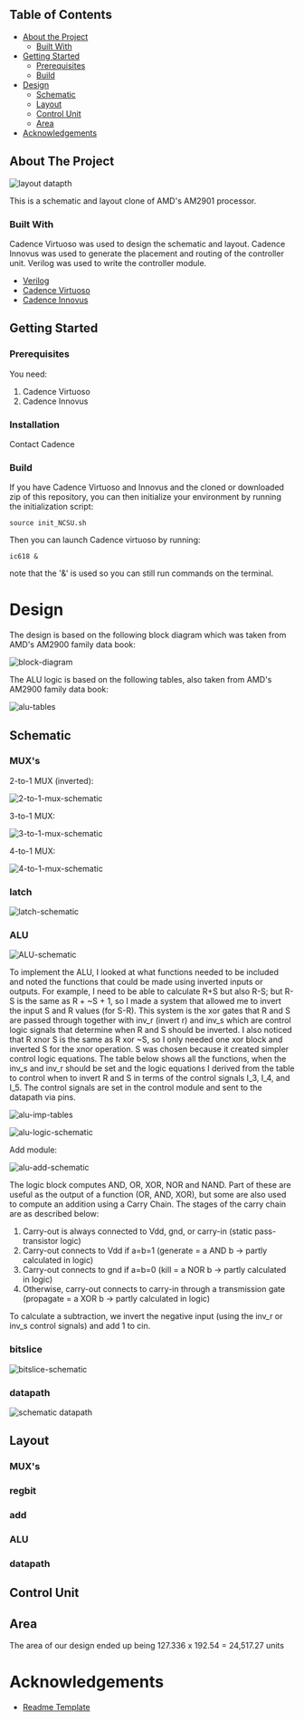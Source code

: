 <!-- TABLE OF CONTENTS -->
## Table of Contents

* [About the Project](#about-the-project)
  * [Built With](#built-with)
* [Getting Started](#getting-started)
  * [Prerequisites](#prerequisites)
  * [Build](#installation)
* [Design](#design)
  * [Schematic](#schematic)
  * [Layout](#layout)
  * [Control Unit](#control-unit)
  * [Area](#area)
* [Acknowledgements](#acknowledgements)



<!-- ABOUT THE PROJECT -->
## About The Project

![layout datapth](am2901-layout.png)

This is a schematic and layout clone of AMD's AM2901 processor. 


### Built With

Cadence Virtuoso was used to design the schematic and layout. Cadence Innovus was used to generate the placement and routing of the controller unit. Verilog was used to write the controller module.

* [Verilog](https://ieeexplore.ieee.org/document/1620780)
* [Cadence Virtuoso](https://www.cadence.com/en_US/home/tools/custom-ic-analog-rf-design/layout-design/virtuoso-layout-suite.html)
* [Cadence Innovus](https://www.cadence.com/en_US/home/training/all-courses/86141.html)

<!-- GETTING STARTED -->
## Getting Started

### Prerequisites

You need:

1. Cadence Virtuoso
2. Cadence Innovus

### Installation

Contact Cadence

### Build

If you have Cadence Virtuoso and Innovus and the cloned or downloaded zip of this repository, you can then initialize your environment by running the initialization script:

```
source init_NCSU.sh
```

Then you can launch Cadence virtuoso by running:

```
ic618 &
```

note that the '&' is used so you can still run commands on the terminal.

# Design

The design is based on the following block diagram which was taken from AMD's AM2900 family data book:

![block-diagram](block-diagram.png)

The ALU logic is based on the following tables, also taken from AMD's AM2900 family data book:

![alu-tables](alu-tables.png)

## Schematic

### MUX's

2-to-1 MUX (inverted):

![2-to-1-mux-schematic](2-to-1-mux-schematic.png)

3-to-1 MUX:

![3-to-1-mux-schematic](3-to-1-mux-schematic.png)

4-to-1 MUX:

![4-to-1-mux-schematic](4-to-1-mux-schematic.png)

### latch

![latch-schematic](latch-schematic.png)

### ALU

![ALU-schematic](alu-schematic.png)

To implement the ALU, I looked at what functions needed to be included and noted the functions that could be made using inverted inputs or outputs. For example, I need to be able to calculate R+S but also R-S; but R-S is the same as R + ~S + 1, so I made a system that allowed me to invert the input S and R values (for S-R). This system is the xor gates that R and S are passed through together with inv_r (invert r) and inv_s which are control logic signals that determine when R and S should be inverted. I also noticed that R xnor S is the same as R xor ~S, so I only needed one xor block and inverted S for the xnor operation. S was chosen because it created simpler control logic equations.
The table below shows all the functions, when the inv_s and inv_r should be set and the logic equations I derived from the table to control when to invert R and S in terms of the control signals I_3, I_4, and I_5. The control signals are set in the control module and sent to the datapath via pins.

![alu-imp-tables](alu-implementation-tables.png)

![alu-logic-schematic](alu-logic-schematic.png)

Add module:

![alu-add-schematic](alu-add-schematic.png)

The logic block computes AND, OR, XOR, NOR and NAND. Part of these are useful as the output of a function (OR, AND, XOR), but some are also used to compute an addition using a Carry Chain. The stages of the carry chain are as described below:

  1. Carry-out is always connected to Vdd, gnd, or carry-in (static pass-transistor logic)
  2. Carry-out connects to Vdd if a=b=1 (generate = a AND b → partly calculated in logic)
  3. Carry-out connects to gnd if a=b=0 (kill = a NOR b → partly calculated in logic)
  4. Otherwise, carry-out connects to carry-in through a transmission gate (propagate = a XOR b → partly calculated in logic)

To calculate a subtraction, we invert the negative input (using the inv_r or inv_s control signals) and add 1 to cin.

### bitslice

![bitslice-schematic](bitslice-schematic.png)

### datapath

![schematic datapath](datapath-schematic.png)

## Layout

### MUX's

### regbit

### add

### ALU

### datapath


## Control Unit



## Area

The area of our design ended up being 127.336 x 192.54 = 24,517.27 units

<!-- ACKNOWLEDGEMENTS -->
# Acknowledgements
* [Readme Template](https://github.com/othneildrew/Best-README-Template)




